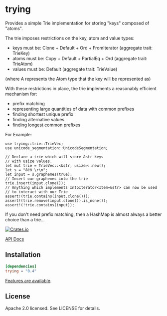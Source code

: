 # trying
Provides a simple Trie implementation for storing "keys" composed of "atoms".

The trie imposes restrictions on the key, atom and value types:
 - keys must be: Clone + Default + Ord + FromIterator<A> (aggregate trait: TrieKey)
 - atoms must be: Copy + Default + PartialEq + Ord (aggregate trait: TrieAtom)
 - values must be: Default (aggregate trait: TrieValue)

(where A represents the Atom type that the key will be represented as)

With these restrictions in place, the trie implements a reasonably efficient
mechanism for:
 - prefix matching
 - representing large quantities of data with common prefixes
 - finding shortest unique prefix
 - finding alternative values
 - finding longest common prefixes

For Example:

```
use trying::trie::TrieVec;
use unicode_segmentation::UnicodeSegmentation;

// Declare a trie which will store &str keys
// with usize values.
let mut trie = TrieVec::<&str, usize>::new();
let s = "a̐éö̲\r\n";
let input = s.graphemes(true);
// Insert our graphemes into the trie
trie.insert(input.clone());
// Anything which implements IntoIterator<Item=&str> can now be used
// to interact with our Trie
assert!(trie.contains(input.clone()));
assert!(trie.remove(input.clone()).is_none());
assert!(!trie.contains(input));
```

If you don't need prefix matching, then a HashMap is almost always a better
choice than a trie...

[![Crates.io](https://img.shields.io/crates/v/trying.svg)](https://crates.io/crates/trying)

[API Docs](https://docs.rs/trying/latest/trying)

## Installation

```toml
[dependencies]
trying = "0.4"
```

[Features are available](https://github.com/garypen/trying/blob/main/Cargo.toml#L19).

## License

Apache 2.0 licensed. See LICENSE for details.
